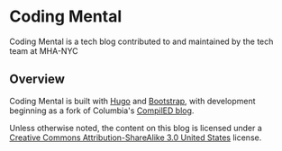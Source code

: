# Coding Mental

Coding Mental is a tech blog contributed to and maintained by the tech team at MHA-NYC

## Overview

Coding Mental is built with [Hugo](https://gohugo.io/) and [Bootstrap](http://getbootstrap.com/), with development beginning as a fork of Columbia's [CompilED blog](https://github.com/ccnmtl/compiled).

Unless otherwise noted, the content on this blog is licensed under a [Creative Commons Attribution-ShareAlike 3.0 United States](http://creativecommons.org/licenses/by-sa/3.0/us/) license.

